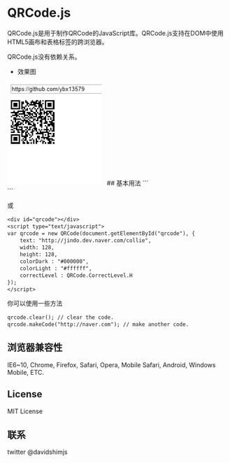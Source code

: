 # QRCode.js
QRCode.js是用于制作QRCode的JavaScript库。QRCode.js支持在DOM中使用HTML5画布和表格标签的跨浏览器。

QRCode.js没有依赖关系。

 - 效果图
 <img src="show/1.png" >
  
## 基本用法
```
<div id="qrcode"></div>
<script type="text/javascript">
new QRCode(document.getElementById("qrcode"), "http://jindo.dev.naver.com/collie");
</script>
```

或

```
<div id="qrcode"></div>
<script type="text/javascript">
var qrcode = new QRCode(document.getElementById("qrcode"), {
	text: "http://jindo.dev.naver.com/collie",
	width: 128,
	height: 128,
	colorDark : "#000000",
	colorLight : "#ffffff",
	correctLevel : QRCode.CorrectLevel.H
});
</script>
```

你可以使用一些方法

```
qrcode.clear(); // clear the code.
qrcode.makeCode("http://naver.com"); // make another code.
```

## 浏览器兼容性
IE6~10, Chrome, Firefox, Safari, Opera, Mobile Safari, Android, Windows Mobile, ETC.

## License
MIT License

## 联系
twitter @davidshimjs



